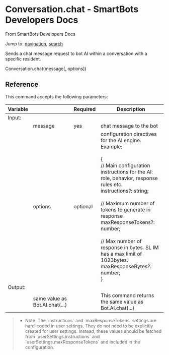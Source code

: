 # Conversation.chat - SmartBots Developers Docs

From SmartBots Developers Docs

Jump to: [navigation](#mw-head), [search](#p-search)


Sends a chat message request to bot AI within a conversation with a specific resident.

Conversation.chat(message\[, options\])

## Reference

This command accepts the following parameters:

| Variable |     | Required | Description |
| --- | --- | --- | --- |
| Input: |     |     |     |
|     | message | yes | chat message to the bot |
|     | options | optional | configuration directives for the AI engine. Example:<br><br>{<br>     // Main configuration instructions for the AI: role, behavior, response rules etc.<br>     instructions?: string;<br>     <br>     // Maximum number of tokens to generate in response<br>     maxResponseTokens?: number;<br><br>     // Max number of response in bytes. SL IM has a max limit of 1023bytes.<br>     maxResponseBytes?: number;<br>} |
| Output: |     |     |     |
|     | same value as Bot.AI.chat(...) |     | This command returns the same value as Bot.AI.chat(...) |

> *   Note: The \`instructions\` and \`maxResponseTokens\` settings are hard-coded in user settings. They do not need to be explicitly created for user settings. Instead, these values should be fetched from \`userSettings.instructions\` and \`userSettings.maxResponseTokens\` and included in the configuration.
